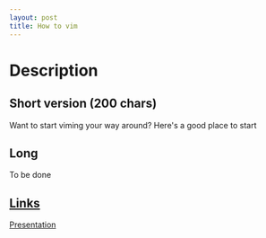 ```yaml
---
layout: post
title: How to vim
---
```


# Description

## Short version (200 chars)
Want to start viming your way around? Here's a good place to start

## Long
To be done

## [Links](#links)
[Presentation]([https://speakerdeck.com/brunamoreira/building-comminities-and-bridges](https://gist.github.com/BrunaNayara/cdf7cf97ee0bd64e175d2121ff343f7a)https://gist.github.com/BrunaNayara/cdf7cf97ee0bd64e175d2121ff343f7a)

